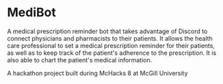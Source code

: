 # MediBot
A medical prescription reminder bot that takes advantage of Discord to connect physicians and pharmacists to their patients. It allows 
the health care professional to set a medical prescription reminder for their patients, as well as to keep track of the patient's adherence 
to the prescription. It is also able to chart the patient's medical information.

A hackathon project built during McHacks 8 at McGill University


